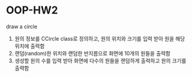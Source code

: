 # OOP-HW2
draw a circle

1.  원의 정보를 CCircle class로 정의하고, 원의 위치와 크기를 입력 받아 원을 해당 위치에 출력함
2.  랜덤(random)한 위치와 랜덤한 반지름으로 화면에 10개의 원들을 출력함
3.  생성할 원의 수를 입력 받아 화면에 다수의 원들을 랜덤하게 출력하고 원의 크기를 출력함
